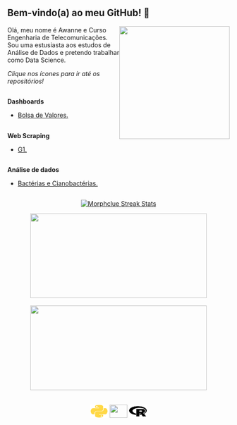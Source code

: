 ## Bem-vindo(a) ao meu GitHub! 🙂

<p>
<img align="right" src="https://media3.giphy.com/media/gbgX4DC8CwCm19ysRS/giphy.gif?cid=790b76112cfb339c8e15f51f17cb984f1b17236500b1a6de&rid=giphy.gif&ct=g" width="250" height="256" />
Olá, meu nome é Awanne e Curso Engenharia de Telecomunicações.
Sou uma estusiasta aos estudos de Análise de Dados e pretendo trabalhar como Data Science.
</p>

 
<i> Clique nos ícones para ir até os repositórios!  </i>

##
<strong>Dashboards</strong>
<a href="https://github.com/AwanneZanca/MeusDashboards/blob/main/Dashboard_BolsaDeValores.Rmd">
 - Bolsa de Valores.
 </a>


##
<strong>Web Scraping</strong>
<a href="https://github.com/AwanneZanca/WebScraping">
 - G1.
  </a>


##
<strong>Análise de dados</strong>
<a href="https://github.com/AwanneZanca/Analytics">
 - Bactérias e Cianobactérias. 
 </a>

##


  <a href="https://github.com/AwanneZanca/Analytics">
    <p align="center">
    <img title="🔥 Estatísticas" alt="Morphclue Streak Stats" src="http://github-readme-streak-stats.herokuapp.com?user=AwanneZanca&theme=dark"/>
  </a>
                                                                                                   
<a href="https://github.com/AwanneZanca">
  <p align="center"> 
<img src="https://github-readme-stats.vercel.app/api?username=AwanneZanca&show_icons=true&theme=dark&include_all_commits=true&count_private=true"
  height="192px" width="400px"/>
</a>  

<a href="https://github.com/AwanneZanca">
  <p align="center"> 
<img src="https://github-readme-stats.vercel.app/api/top-langs/?username=AwanneZanca&l&langs_count=7&theme=dark"
  height="192px" width="400px"/>
</a>


 ##
 
<p align="center">
  <img height="30" width="40" src="https://raw.githubusercontent.com/devicons/devicon/master/icons/python/python-plain.svg">
   <img   height="30" width="40" src="https://image.flaticon.com/icons/png/512/2772/2772123.png">
  <img   height="30" width="40" src="https://raw.githubusercontent.com/devicons/devicon/master/icons/r/r-plain.svg">
